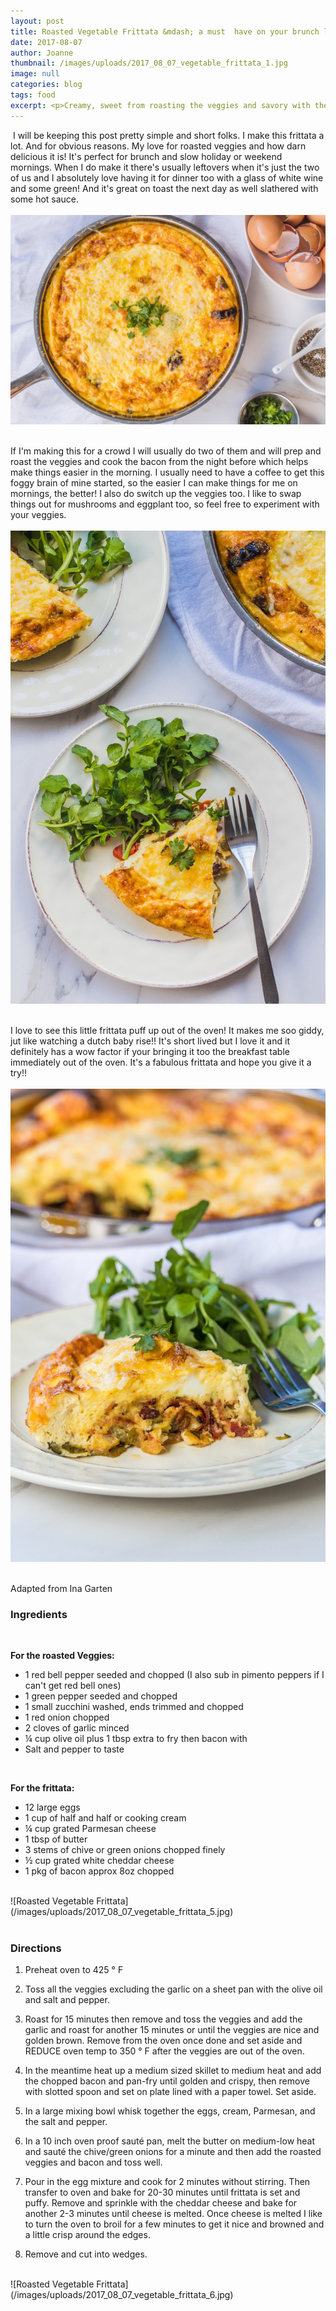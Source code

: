 ```yaml
---
layout: post
title: Roasted Vegetable Frittata &mdash; a must  have on your brunch list.
date: 2017-08-07
author: Joanne
thumbnail: /images/uploads/2017_08_07_vegetable_frittata_1.jpg
image: null
categories: blog
tags: food
excerpt: <p>Creamy, sweet from roasting the veggies and savory with the added cheese and bacon!</p>
---
```

​
I will be keeping this post pretty simple and short folks.  I make this frittata a lot. And for obvious reasons. My love for roasted veggies and how darn delicious it is! It's perfect for brunch and slow holiday or weekend mornings. When I do make it there's usually leftovers when it's just the two of us and I absolutely love having it for dinner too with a glass of white wine and some green!  And it's great on toast the next day  as well slathered with some hot sauce.
<br>
<br>
![Roasted Vegetable Frittata](/images/uploads/2017_08_07_vegetable_frittata_2.jpg)
<br>
<br>

If I'm making this for a crowd I will usually do two of them and will prep and roast the veggies and cook the bacon from the night before which helps make things easier in the morning.  I usually need to have a coffee to get this foggy brain of mine started, so the easier I can make things for me on mornings, the better! I also do switch up the veggies too. I like to swap things out for mushrooms and eggplant too, so feel free to experiment with your veggies.
<br>
<br>
![Roasted Vegetable Frittata](/images/uploads/2017_08_07_vegetable_frittata_3.jpg)
<br>
<br>

I love to see this little frittata puff up out of the oven! It makes me soo giddy, jut like watching a dutch baby rise!! It's short lived but I love it and it definitely has a wow factor if your bringing it too the breakfast table immediately out of the oven. It's a fabulous frittata and hope you give it a try!!
<br>
<br>
![Roasted Vegetable Frittata](/images/uploads/2017_08_07_vegetable_frittata_4.jpg)
<br>
<br>

Adapted from Ina Garten

### Ingredients
<br>

**For the roasted Veggies:**

* 1 red bell pepper seeded and chopped (I also sub in pimento peppers if I can't get red bell ones)
* 1 green pepper seeded and chopped
* 1 small zucchini washed, ends trimmed and chopped
* 1 red onion chopped
* 2 cloves of garlic minced
* &frac14; cup olive oil plus 1 tbsp extra to fry then bacon with
* Salt and pepper to taste
<br>

**For the frittata:**

* 12 large eggs
* 1 cup of half and half or cooking cream
* &frac14; cup grated Parmesan cheese
* 1 tbsp of butter
* 3 stems of chive or green onions chopped finely
* &frac12; cup grated white cheddar cheese
* 1 pkg of bacon approx 8oz chopped

<br>
![Roasted Vegetable Frittata](/images/uploads/2017_08_07_vegetable_frittata_5.jpg)
<br>
<br>

### Directions

1. Preheat oven to 425 &deg; F

1. Toss all the veggies excluding the garlic on a sheet pan with the olive oil and salt and pepper.

1. Roast for 15 minutes then remove and toss the veggies and add the garlic and roast for another 15 minutes or until the veggies are nice and golden brown. Remove from the oven once done and set aside and REDUCE oven temp to 350 &deg; F after the veggies are out of the oven.  

1. In the meantime heat up a medium sized skillet to medium heat and add the chopped bacon and pan-fry until golden and crispy, then remove with slotted spoon and set on plate lined with a paper towel.  Set aside.

1. In a large mixing bowl whisk together the eggs, cream, Parmesan, and the salt and pepper.

1. In a 10 inch oven proof sauté pan, melt the butter on medium-low heat and sauté the chive/green onions for a minute and then add the roasted veggies and bacon and toss well.

1. Pour in the egg mixture and cook for 2 minutes without stirring. Then transfer to oven and bake for 20-30 minutes until frittata is set and puffy. Remove and sprinkle with the cheddar cheese and bake for another 2-3 minutes until cheese is melted. Once cheese is melted I like to turn the oven to broil for a few minutes to get it nice and browned and a little crisp around the edges.

1. Remove and cut into wedges.

<br>
![Roasted Vegetable Frittata](/images/uploads/2017_08_07_vegetable_frittata_6.jpg)
